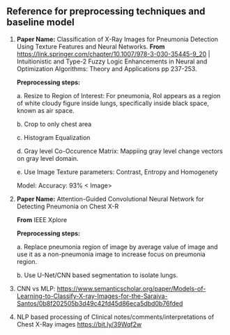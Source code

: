 
## Reference for preprocessing techniques and baseline model

1. **Paper Name:** Classification of X-Ray Images for Pneumonia Detection Using Texture Features and Neural Networks.
**From** https://link.springer.com/chapter/10.1007/978-3-030-35445-9_20 | Intuitionistic and Type-2 Fuzzy Logic Enhancements in Neural and Optimization Algorithms: Theory and Applications pp 237-253.

	**Preprocessing steps:** 
		
	a. Resize to Region of Interest:
		For pneumonia, RoI appears as a region of white cloudy figure inside lungs, specifically inside black space, known as air space.

	b. Crop to only chest area

	c. Histogram Equalization

	d. Gray level Co-Occurence Matrix: Mappiing gray level change vectors on gray level domain.
 
	e. Use Image Texture parameters: Contrast, Entropy and Homogenety

	Model:	Accuracy: 93% 
< Image>
	
	
2.  **Paper Name:** Attention-Guided Convolutional Neural Network for Detecting
Pneumonia on Chest X-R

	**From** IEEE Xplore
	
	**Preprocessing steps:** 
		    
	a. Replace pneumonia region of image by average value of image and use it as a non-pneumonia image to increase focus on preumonia region.


	b. Use U-Net/CNN based segmentation to isolate lungs. 

3. CNN vs MLP: https://www.semanticscholar.org/paper/Models-of-Learning-to-Classify-X-ray-Images-for-the-Saraiva-Santos/0b8f202505b3d49c42fd45d86eca5dbd0b76fded

4. NLP based processing of Clinical notes/comments/interpretations of Chest X-Ray images  https://bit.ly/39Wqf2w
